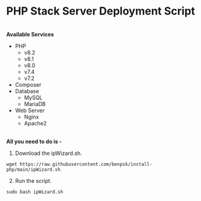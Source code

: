 # PHP Stack Server Deployment Script
<br>
<b>Available Services</b> 

- PHP 
  - v8.2
  - v8.1
  - v8.0
  - v7.4
  - v7.2
- Composer
- Database 
  - MySQL 
  - MariaDB
- Web Server 
  - Nginx 
  - Apache2

<br>
<b>All you need to do is - </b>

1. Download the ipWizard.sh.
```shell
wget https://raw.githubusercontent.com/benpsk/install-php/main/ipWizard.sh
```

2. Run the script.
```shell 
sudo bash ipWizard.sh
```


